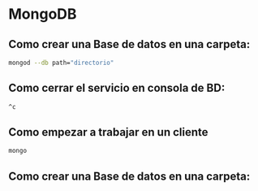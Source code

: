 # MongoDB

## Como crear una Base de datos en una carpeta:
```sh
mongod --db path="directorio"
```
## Como cerrar el servicio en consola de BD:
```sh
^c
```
## Como empezar a trabajar en un cliente
```sh
mongo
```
## Como crear una Base de datos en una carpeta:
```sh

```